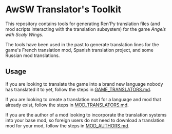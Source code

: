 # AwSW Translator's Toolkit

This repository contains tools for generating Ren'Py translation files
(and mod scripts interacting with the translation subsystem) for the game
_Angels with Scaly Wings_.

The tools have been used in the past to generate translation lines for the
game's French translation mod, Spanish translation project, and some Russian
mod translations.

## Usage

If you are looking to translate the game into a brand new language nobody has
translated it to yet, follow the steps in [GAME_TRANSLATORS.md](GAME_TRANSLATORS.md).

If you are looking to create a translation mod for a language and mod that
already exist, follow the steps in [MOD_TRANSLATORS.md](MOD_TRANSLATORS.md).

If you are the author of a mod looking to incorporate the translation systems
into your base mod, so foreign users do not need to download a translation mod
for your mod, follow the steps in [MOD_AUTHORS.md](MOD_AUTHORS.md).